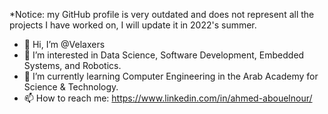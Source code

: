 *Notice: my GitHub profile is very outdated and does not represent all the projects I have worked on, I will update it in 2022's summer.
- 👋 Hi, I’m @Velaxers
- 👀 I’m interested in Data Science, Software Development, Embedded Systems, and Robotics.
- 🌱 I’m currently learning Computer Engineering in the Arab Academy for Science & Technology.
- 📫 How to reach me: https://www.linkedin.com/in/ahmed-abouelnour/

<!---
Velaxers/Velaxers is a ✨ special ✨ repository because its `README.md` (this file) appears on your GitHub profile.
You can click the Preview link to take a look at your changes.
--->

